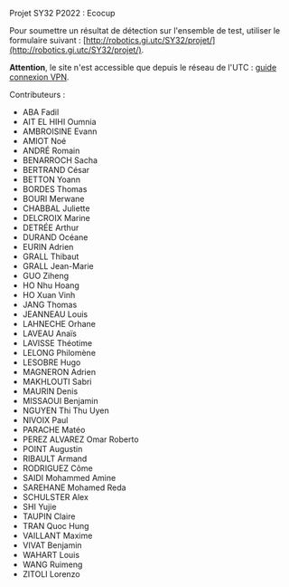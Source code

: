 Projet SY32 P2022 : Ecocup

Pour soumettre un résultat de détection sur l'ensemble de test, utiliser le formulaire suivant : [http://robotics.gi.utc/SY32/projet/](http://robotics.gi.utc/SY32/projet/).

**Attention**, le site n'est accessible que depuis le réseau de l'UTC : [guide connexion VPN](https://5000.utc.fr/front/helpdesk.faq.php?id=81).

Contributeurs : 
- ABA	Fadil
- AIT EL HIHI	Oumnia
- AMBROISINE	Evann
- AMIOT	Noé
- ANDRÉ	Romain
- BENARROCH	Sacha
- BERTRAND	César
- BETTON	Yoann
- BORDES	Thomas
- BOURI	Merwane
- CHABBAL	Juliette
- DELCROIX	Marine
- DETRÉE	Arthur
- DURAND	Océane
- EURIN	Adrien
- GRALL	Thibaut
- GRALL	Jean-Marie
- GUO	Ziheng
- HO	Nhu Hoang
- HO	Xuan Vinh
- JANG	Thomas
- JEANNEAU	Louis
- LAHNECHE	Orhane
- LAVEAU	Anaïs
- LAVISSE	Théotime
- LELONG	Philomène
- LESOBRE	Hugo
- MAGNERON	Adrien
- MAKHLOUTI	Sabri
- MAURIN	Denis
- MISSAOUI	Benjamin
- NGUYEN	Thi Thu Uyen
- NIVOIX	Paul
- PARACHE	Matéo
- PEREZ ALVAREZ	Omar Roberto
- POINT	Augustin
- RIBAULT	Armand
- RODRIGUEZ	Côme
- SAIDI	Mohammed Amine
- SAREHANE	Mohamed Reda
- SCHULSTER	Alex
- SHI	Yujie
- TAUPIN	Claire
- TRAN	Quoc Hung
- VAILLANT	Maxime
- VIVAT	Benjamin
- WAHART	Louis
- WANG	Ruimeng
- ZITOLI	Lorenzo
